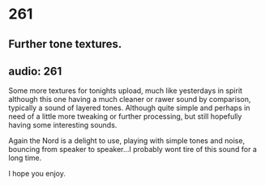 # 261
## Further tone textures.
audio: 261
---

Some more textures for tonights upload, much like yesterdays in spirit although this one having a much cleaner or rawer sound by comparison, typically a sound of layered tones. Although quite simple and perhaps in need of a little more tweaking or further processing, but still hopefully having some interesting sounds.

Again the Nord is a delight to use, playing with simple tones and noise, bouncing from speaker to speaker…I probably wont tire of this sound for a long time.

I hope you enjoy.
